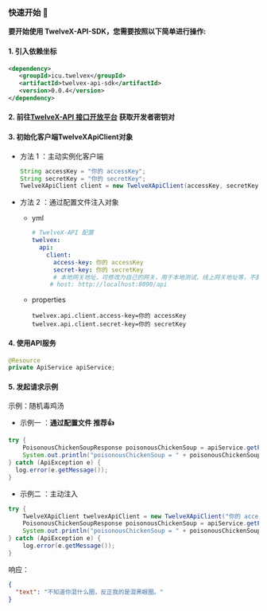 ###  快速开始 🚀

**要开始使用 TwelveX-API-SDK，您需要按照以下简单进行操作:**

#### 1. 引入依赖坐标

```xml
<dependency>
   <groupId>icu.twelvex</groupId>
   <artifactId>twelvex-api-sdk</artifactId>
   <version>0.0.4</version>
</dependency>   
```
#### 2. 前往[TwelveX-API 接口开放平台](http://localhost:8000/) 获取开发者密钥对

#### 3. 初始化客户端TwelveXApiClient对象

- 方法 1 ：主动实例化客户端

  ```java
  String accessKey = "你的 accessKey";
  String secretKey = "你的 secretKey";
  TwelveXApiClient client = new TwelveXApiClient(accessKey, secretKey);
  ```

- 方法 2 ：通过配置文件注入对象

  - yml

    ```yml
    # TwelveX-API 配置
    twelvex:
      api:
        client:
          access-key: 你的 accessKey
          secret-key: 你的 secretKey
          # 本地网关地址，可修改为自己的网关，用于本地测试，线上网关地址等，不配置默认平台的网关
         # host: http://localhost:8090/api
    ```

  - properties

    ```properties
    twelvex.api.client.access-key=你的 accessKey
    twelvex.api.client.secret-key=你的 secretKey
    ```

#### 4. 使用API服务

   ```java
 @Resource
 private ApiService apiService;
   ```

#### 5. 发起请求示例

示例：随机毒鸡汤

- 示例一 ：**通过配置文件 推荐👍**

```java
try {
    PoisonousChickenSoupResponse poisonousChickenSoup = apiService.getPoisonousChickenSoup();
    System.out.println("poisonousChickenSoup = " + poisonousChickenSoup);
} catch (ApiException e) {
  log.error(e.getMessage());
}
```

- 示例二 ：主动注入

```java
try {
    TwelveXApiClient twelvexApiClient = new TwelveXApiClient("你的 accessKey", "你的 secretKey");
    PoisonousChickenSoupResponse poisonousChickenSoup = apiService.getPoisonousChickenSoup(twelvexApiClient);
    System.out.println("poisonousChickenSoup = " + poisonousChickenSoup);
} catch (ApiException e) {
    log.error(e.getMessage());
}
```

响应：

```json
{
  "text": "不知道你混什么圈，反正我的是混黑眼圈。"
}
``` 
